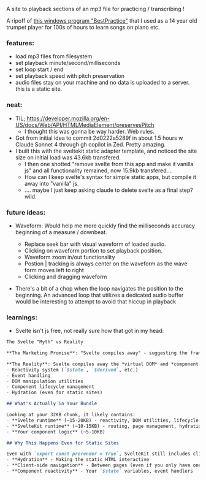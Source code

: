A site to playback sections of an mp3 file for practicing / transcribing !

A ripoff of [this windows program "BestPractice"](https://bestpractice.sourceforge.net/#contact) that I used as a 14 year old trumpet player for 100s of hours to learn songs on piano etc.

### features:
- load mp3 files from filesystem
- set playback minute/second/milliseconds
- set loop start / end
- set playback speed with pitch preservation
- audio files stay on your machine and no data is uploaded to a server. this is a static site.

### neat:

- TIL; https://developer.mozilla.org/en-US/docs/Web/API/HTMLMediaElement/preservesPitch
  - I thought this was gonna be way harder. Web rules.
- Got from initial idea to commit 2d0222a5289f in about 1.5 hours w Claude Sonnet 4 through gh copilot in Zed. Pretty amazing.
- I built this with the sveltekit static adapter template, and noticed the site size on initial load was 43.6kb transfered.
  -  I then one shotted "remove svelte from this app and make it vanilla js" and all functionality remained, now 15.9kb transfered....
  -  How can I keep svelte's syntax for simple static apps, but compile it away into "vanilla" js.
  -  .... maybe I just keep asking claude to delete svelte as a final step? wild.

### future ideas:

- Waveform: Would help me more quickly find the milliseconds accuracy beginning of a measure / downbeat.
  - Replace seek bar with visual waveform of loaded audio.
  - Clicking on waveform portion to set playback position.
  - Waveform zoom in/out functionality
  - Postion | tracking is always center on the waveform as the wave form moves left to right
  - Clicking and dragging waveform

- There's a bit of a chop when the loop navigates the position to the beginning. An advanced loop that utilizes a dedicated audio buffer would be interesting to attempt to avoid that hiccup in playback

### learnings:

- Svelte isn't js free, not really sure how that got in my head:

```md
The Svelte "Myth" vs Reality

**The Marketing Promise**: "Svelte compiles away" - suggesting the framework disappears entirely.

**The Reality**: Svelte compiles away the *virtual DOM* and *component abstraction*, but still needs runtime code for:
- Reactivity system (`$state`, `$derived`, etc.)
- Event handling
- DOM manipulation utilities
- Component lifecycle management
- Hydration (even for static sites)

## What's Actually in Your Bundle

Looking at your 32KB chunk, it likely contains:
- **Svelte runtime** (~15-20KB) - reactivity, DOM utilities, lifecycle
- **SvelteKit runtime** (~10-15KB) - routing, page management, hydration
- **Your component logic** (~5-10KB)

## Why This Happens Even for Static Sites

Even with `export const prerender = true`, SvelteKit still includes client-side JavaScript for:
- **Hydration** - Making the static HTML interactive
- **Client-side navigation** - Between pages (even if you only have one)
- **Component reactivity** - Your `$state` variables, event handlers
```
